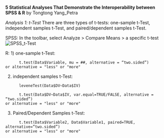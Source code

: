 **5 Statistical Analyses That Demonstrate the Interoperability between SPSS & R**
by Tongtong Yang_Petra


*Analysis 1: t-Test*
There are three types of t-tests: one-sample t-Test, independent samples t-Test, and paired/dependent samples t-Test.

SPSS: In the toolbar, select Analyze > Compare Means > a specific t-test
![SPSS_t-Test](https://github.com/petrayang2002/InterStatHub/assets/155834271/315baa07-0bfb-4abb-9186-7614a0f5e1ea)



R: 1) one-sample t-Test: 
```
      t.test(Data$Variable, mu = ##, alternative = “two.sided”)
or alternative = "less" or "more"
```

   2) independent samples t-Test:
```
      leveneTest(Data$DV~Data$IV)

      t.test(Data$DV~Data$IV, var.equal=TRUE/FALSE, alternative = “two.sided”)
or alternative = "less" or "more"
```

   3) Paired/Dependent Samples t-Test: 
```
      t.test(Data$Variable2, Data$Variable1, paired=TRUE, alternative=“two.sided”)
or alternative = "less" or "more"
```

